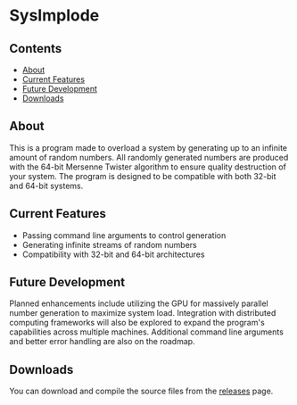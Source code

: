 # SysImplode

## Contents

- [About](#about)
- [Current Features](#current-features)
- [Future Development](#future-development)
- [Downloads](#downloads)

## About

This is a program made to overload a system by generating up to an infinite amount of random numbers. All randomly generated numbers are produced with the 64-bit Mersenne Twister algorithm to ensure quality destruction of your system. The program is designed to be compatible with both 32-bit and 64-bit systems.

## Current Features

- Passing command line arguments to control generation
- Generating infinite streams of random numbers  
- Compatibility with 32-bit and 64-bit architectures

## Future Development

Planned enhancements include utilizing the GPU for massively parallel number generation to maximize system load. Integration with distributed computing frameworks will also be explored to expand the program's capabilities across multiple machines. Additional command line arguments and better error handling are also on the roadmap.

## Downloads

You can download and compile the source files from the [releases](https://github.com/wh4ky/SysImplode/releases) page.
